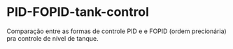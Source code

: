 # PID-FOPID-tank-control
Comparação entre as formas de controle PID e e FOPID (ordem precionária) pra controle de nível de tanque.
